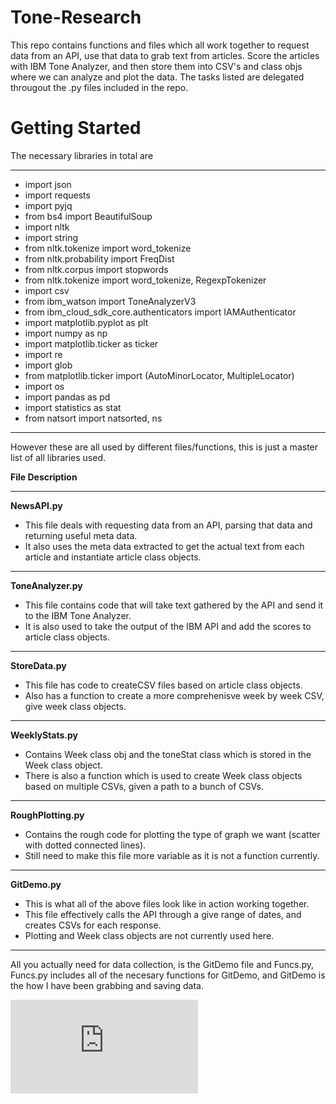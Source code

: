 # Tone-Research
This repo contains functions and files which all work together to request data from an API, use that data to grab text from articles. Score the articles with IBM Tone Analyzer, and then store them into CSV's and class objs where we can analyze and plot the data. The tasks listed are delegated througout the .py files included in the repo. 


# Getting Started
The necessary libraries in total are
********************************************************
* import json
* import requests
* import pyjq
* from bs4 import BeautifulSoup
* import nltk
* import string
* from nltk.tokenize import word_tokenize
* from nltk.probability import FreqDist
* from nltk.corpus import stopwords
* from nltk.tokenize import word_tokenize, RegexpTokenizer
* import csv
* from ibm_watson import ToneAnalyzerV3
* from ibm_cloud_sdk_core.authenticators import IAMAuthenticator
* import matplotlib.pyplot as plt
* import numpy as np
* import matplotlib.ticker as ticker
* import re
* import glob
* from matplotlib.ticker import (AutoMinorLocator, MultipleLocator)
* import os
* import pandas as pd
* import statistics as stat
* from natsort import natsorted, ns
***********************************************************

However these are all used by different files/functions, this is just a master list of all libraries used.


**File Description**
***********************************************************
__NewsAPI.py__ 
  * This file deals with requesting data from an API, parsing that data and returning useful meta data.
  * It also uses the meta data extracted to get the actual text from each article and instantiate article class objects. 
************************************  
__ToneAnalyzer.py__
  * This file contains code that will take text gathered by the API and send it to the IBM Tone Analyzer.
  * It is also used to take the output of the IBM API and add the scores to article class objects. 
************************************  
__StoreData.py__
  * This file has code to createCSV files based on article class objects.
  * Also has a function to create a more comprehenisve week by week CSV, give week class objects.
************************************  
__WeeklyStats.py__
  * Contains Week class obj and the toneStat class which is stored in the Week class object.
  * There is also a function which is used to create Week class objects based on multiple CSVs, given a path to a bunch of CSVs.
************************************  
__RoughPlotting.py__
  * Contains the rough code for plotting the type of graph we want (scatter with dotted connected lines).
  * Still need to make this file more variable as it is not a function currently. 
************************************  
__GitDemo.py__
  * This is what all of the above files look like in action working together. 
  * This file effectively calls the API through a give range of dates, and creates CSVs for each response. 
  * Plotting and Week class objects are not currently used here. 
************************************  

All you actually need for data collection, is the GitDemo file and Funcs.py, Funcs.py includes all of the necesary functions for GitDemo, and GitDemo is the how I have been grabbing and saving data.

![DataCollection.pdf](https://github.com/Nlichauco/Tone-Research/files/5720271/DataCollection.pdf)

